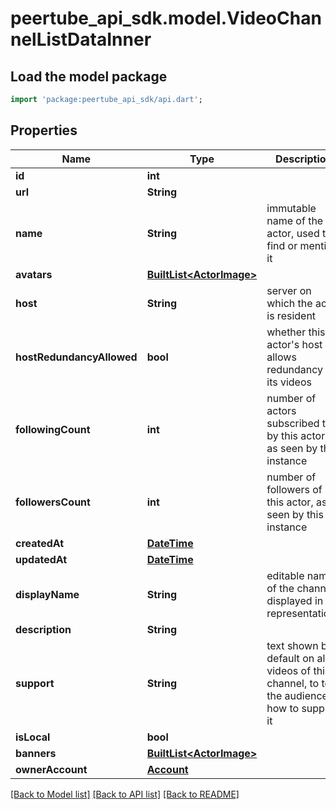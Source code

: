 # peertube_api_sdk.model.VideoChannelListDataInner

## Load the model package
```dart
import 'package:peertube_api_sdk/api.dart';
```

## Properties
Name | Type | Description | Notes
------------ | ------------- | ------------- | -------------
**id** | **int** |  | [optional] 
**url** | **String** |  | [optional] 
**name** | **String** | immutable name of the actor, used to find or mention it | [optional] 
**avatars** | [**BuiltList&lt;ActorImage&gt;**](ActorImage.md) |  | [optional] 
**host** | **String** | server on which the actor is resident | [optional] 
**hostRedundancyAllowed** | **bool** | whether this actor's host allows redundancy of its videos | [optional] 
**followingCount** | **int** | number of actors subscribed to by this actor, as seen by this instance | [optional] 
**followersCount** | **int** | number of followers of this actor, as seen by this instance | [optional] 
**createdAt** | [**DateTime**](DateTime.md) |  | [optional] 
**updatedAt** | [**DateTime**](DateTime.md) |  | [optional] 
**displayName** | **String** | editable name of the channel, displayed in its representations | [optional] 
**description** | **String** |  | [optional] 
**support** | **String** | text shown by default on all videos of this channel, to tell the audience how to support it | [optional] 
**isLocal** | **bool** |  | [optional] 
**banners** | [**BuiltList&lt;ActorImage&gt;**](ActorImage.md) |  | [optional] 
**ownerAccount** | [**Account**](Account.md) |  | [optional] 

[[Back to Model list]](../README.md#documentation-for-models) [[Back to API list]](../README.md#documentation-for-api-endpoints) [[Back to README]](../README.md)


